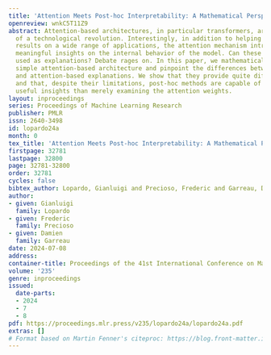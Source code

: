 ```yaml
---
title: 'Attention Meets Post-hoc Interpretability: A Mathematical Perspective'
openreview: wnkC5T11Z9
abstract: Attention-based architectures, in particular transformers, are at the heart
  of a technological revolution. Interestingly, in addition to helping obtain state-of-the-art
  results on a wide range of applications, the attention mechanism intrinsically provides
  meaningful insights on the internal behavior of the model. Can these insights be
  used as explanations? Debate rages on. In this paper, we mathematically study a
  simple attention-based architecture and pinpoint the differences between post-hoc
  and attention-based explanations. We show that they provide quite different results,
  and that, despite their limitations, post-hoc methods are capable of capturing more
  useful insights than merely examining the attention weights.
layout: inproceedings
series: Proceedings of Machine Learning Research
publisher: PMLR
issn: 2640-3498
id: lopardo24a
month: 0
tex_title: 'Attention Meets Post-hoc Interpretability: A Mathematical Perspective'
firstpage: 32781
lastpage: 32800
page: 32781-32800
order: 32781
cycles: false
bibtex_author: Lopardo, Gianluigi and Precioso, Frederic and Garreau, Damien
author:
- given: Gianluigi
  family: Lopardo
- given: Frederic
  family: Precioso
- given: Damien
  family: Garreau
date: 2024-07-08
address:
container-title: Proceedings of the 41st International Conference on Machine Learning
volume: '235'
genre: inproceedings
issued:
  date-parts:
  - 2024
  - 7
  - 8
pdf: https://proceedings.mlr.press/v235/lopardo24a/lopardo24a.pdf
extras: []
# Format based on Martin Fenner's citeproc: https://blog.front-matter.io/posts/citeproc-yaml-for-bibliographies/
---
```

